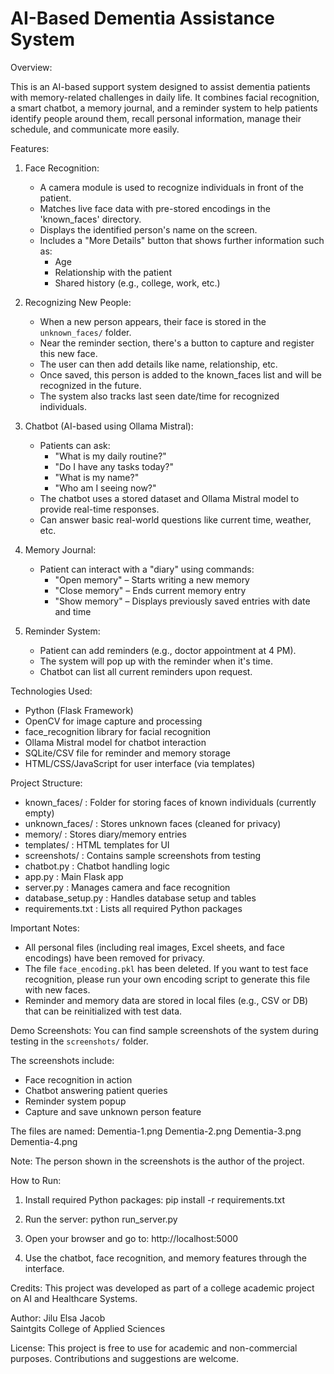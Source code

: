 ﻿AI-Based Dementia Assistance System
===================================


Overview:


This is an AI-based support system designed to assist dementia patients with memory-related challenges in daily life. It combines facial recognition, a smart chatbot, a memory journal, and a reminder system to help patients identify people around them, recall personal information, manage their schedule, and communicate more easily.


Features:


1. Face Recognition:
   - A camera module is used to recognize individuals in front of the patient.
   - Matches live face data with pre-stored encodings in the 'known_faces' directory.
   - Displays the identified person's name on the screen.
   - Includes a "More Details" button that shows further information such as:
     - Age
     - Relationship with the patient
     - Shared history (e.g., college, work, etc.)


2. Recognizing New People:
   - When a new person appears, their face is stored in the `unknown_faces/` folder.
   - Near the reminder section, there's a button to capture and register this new face.
   - The user can then add details like name, relationship, etc.
   - Once saved, this person is added to the known_faces list and will be recognized in the future.
   - The system also tracks last seen date/time for recognized individuals.


3. Chatbot (AI-based using Ollama Mistral):
   - Patients can ask:
     - "What is my daily routine?"
     - "Do I have any tasks today?"
     - "What is my name?"
     - "Who am I seeing now?"
   - The chatbot uses a stored dataset and Ollama Mistral model to provide real-time responses.
   - Can answer basic real-world questions like current time, weather, etc.


4. Memory Journal:
   - Patient can interact with a "diary" using commands:
     - "Open memory" – Starts writing a new memory
     - "Close memory" – Ends current memory entry
     - "Show memory" – Displays previously saved entries with date and time


5. Reminder System:
   - Patient can add reminders (e.g., doctor appointment at 4 PM).
   - The system will pop up with the reminder when it's time.
   - Chatbot can list all current reminders upon request.


Technologies Used:
- Python (Flask Framework)
- OpenCV for image capture and processing
- face_recognition library for facial recognition
- Ollama Mistral model for chatbot interaction
- SQLite/CSV file for reminder and memory storage
- HTML/CSS/JavaScript for user interface (via templates)


Project Structure:
- known_faces/        : Folder for storing faces of known individuals (currently empty)
- unknown_faces/      : Stores unknown faces (cleaned for privacy)
- memory/             : Stores diary/memory entries
- templates/          : HTML templates for UI
- screenshots/        : Contains sample screenshots from testing
- chatbot.py          : Chatbot handling logic
- app.py              : Main Flask app
- server.py           : Manages camera and face recognition
- database_setup.py   : Handles database setup and tables
- requirements.txt    : Lists all required Python packages


Important Notes:
- All personal files (including real images, Excel sheets, and face encodings) have been removed for privacy.
- The file `face_encoding.pkl` has been deleted. If you want to test face recognition, please run your own encoding script to generate this file with new faces.
- Reminder and memory data are stored in local files (e.g., CSV or DB) that can be reinitialized with test data.


Demo Screenshots:
You can find sample screenshots of the system during testing in the `screenshots/` folder.


The screenshots include:
- Face recognition in action
- Chatbot answering patient queries
- Reminder system popup
- Capture and save unknown person feature


The files are named:
  Dementia-1.png
  Dementia-2.png
  Dementia-3.png
  Dementia-4.png


Note: The person shown in the screenshots is the author of the project.


How to Run:
1. Install required Python packages:
   pip install -r requirements.txt


2. Run the server:
   python run_server.py


3. Open your browser and go to:
   http://localhost:5000


4. Use the chatbot, face recognition, and memory features through the interface.


Credits:
This project was developed as part of a college academic project on AI and Healthcare Systems.


Author:
Jilu Elsa Jacob  
Saintgits College of Applied Sciences


License:
This project is free to use for academic and non-commercial purposes. Contributions and suggestions are welcome.